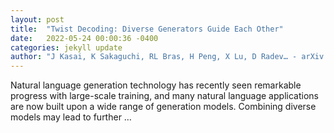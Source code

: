 ```yaml
---
layout: post
title:  "Twist Decoding: Diverse Generators Guide Each Other"
date:   2022-05-24 00:00:36 -0400
categories: jekyll update
author: "J Kasai, K Sakaguchi, RL Bras, H Peng, X Lu, D Radev… - arXiv preprint arXiv …, 2022"
---
```

Natural language generation technology has recently seen remarkable progress with large-scale training, and many natural language applications are now built upon a wide range of generation models. Combining diverse models may lead to further …